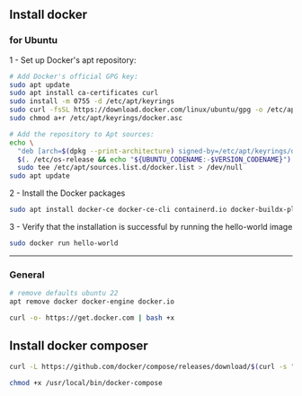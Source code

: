 
## Install docker

### for Ubuntu

1 - Set up Docker's apt repository:
```bash
# Add Docker's official GPG key:
sudo apt update
sudo apt install ca-certificates curl
sudo install -m 0755 -d /etc/apt/keyrings
sudo curl -fsSL https://download.docker.com/linux/ubuntu/gpg -o /etc/apt/keyrings/docker.asc
sudo chmod a+r /etc/apt/keyrings/docker.asc

# Add the repository to Apt sources:
echo \
  "deb [arch=$(dpkg --print-architecture) signed-by=/etc/apt/keyrings/docker.asc] https://download.docker.com/linux/ubuntu \
  $(. /etc/os-release && echo "${UBUNTU_CODENAME:-$VERSION_CODENAME}") stable" | \
  sudo tee /etc/apt/sources.list.d/docker.list > /dev/null
sudo apt update
```

2 - Install the Docker packages
```bash
sudo apt install docker-ce docker-ce-cli containerd.io docker-buildx-plugin docker-compose-plugin
```

3 - Verify that the installation is successful by running the hello-world image
```bash
sudo docker run hello-world
```

--------

### General

```bash
# remove defaults ubuntu 22
apt remove docker docker-engine docker.io

curl -o- https://get.docker.com | bash +x
```

## Install docker composer
```bash
curl -L https://github.com/docker/compose/releases/download/$(curl -s "https://api.github.com/repos/docker/compose/releases/latest" | awk -F '"' '/tag_name/{print $4}')/docker-compose-`uname -s`-`uname -m` -o /usr/local/bin/docker-compose

chmod +x /usr/local/bin/docker-compose
```
